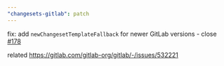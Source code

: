 ```yaml
---
"changesets-gitlab": patch
---
```


fix: add `newChangesetTemplateFallback` for newer GitLab versions - close [#178](https://github.com/un-ts/changesets-gitlab/issues/178)

related <https://gitlab.com/gitlab-org/gitlab/-/issues/532221>
